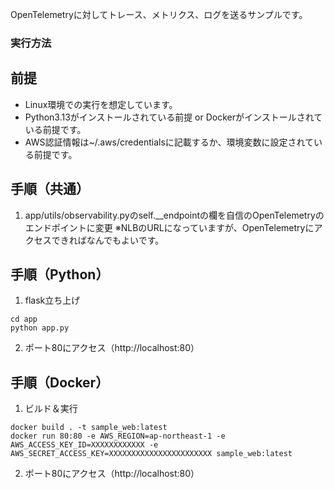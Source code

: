 OpenTelemetryに対してトレース、メトリクス、ログを送るサンプルです。

### 実行方法
## 前提
* Linux環境での実行を想定しています。
* Python3.13がインストールされている前提 or Dockerがインストールされている前提です。
* AWS認証情報は~/.aws/credentialsに記載するか、環境変数に設定されている前提です。
## 手順（共通）
1. app/utils/observability.pyのself.__endpointの欄を自信のOpenTelemetryのエンドポイントに変更
※NLBのURLになっていますが、OpenTelemetryにアクセスできればなんでもよいです。

## 手順（Python）
1. flask立ち上げ
```
cd app
python app.py
```
2. ポート80にアクセス（http://localhost:80）

## 手順（Docker）
1. ビルド＆実行
```
docker build . -t sample_web:latest
docker run 80:80 -e AWS_REGION=ap-northeast-1 -e AWS_ACCESS_KEY_ID=XXXXXXXXXXXX -e AWS_SECRET_ACCESS_KEY=XXXXXXXXXXXXXXXXXXXXXXX sample_web:latest
```
2. ポート80にアクセス（http://localhost:80）
